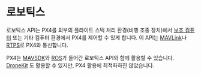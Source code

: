 # 로보틱스

로보틱스 API는 PX4를 외부의 플라이트 스택 처리 환경(비행 조종 장치)에서 [보조 컴퓨터](../companion_computer/pixhawk_companion.md) 또는 기타 컴퓨터 환경에서 PX4를 제어할 수 있게 합니다. 이 API는 [MAVLink](../middleware/mavlink.md)나 [RTPS](../middleware/micrortps.md)로 PX4와 통신합니다.

PX4는 [MAVSDK](https://www.dronecode.org/sdk/)와 [ROS](../ros/README.md)가 들어간 로보틱스 API와 함께 활용할 수 있습니다. [DroneKit](../robotics/dronekit.md) 도 활용할 수 있지만, PX4 활용에 최적화하진 않았습니다.